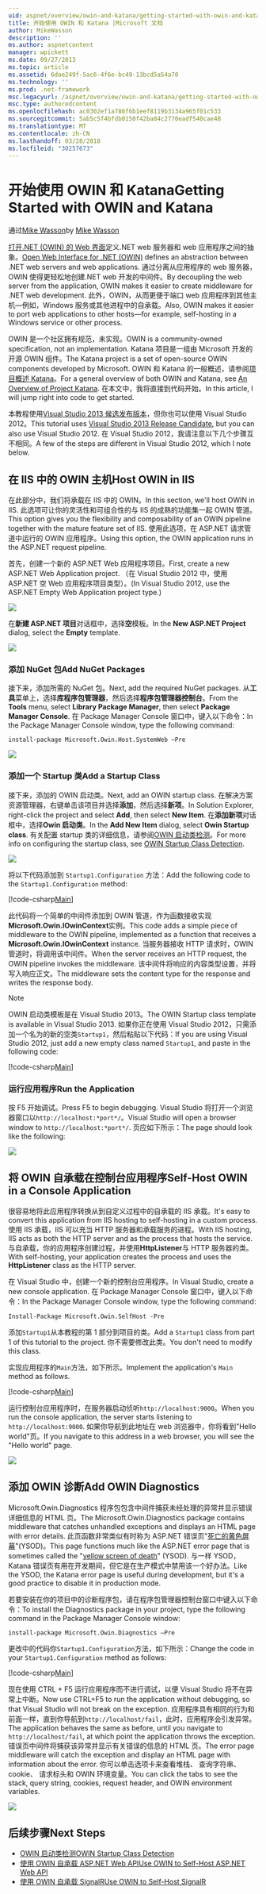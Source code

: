```yaml
---
uid: aspnet/overview/owin-and-katana/getting-started-with-owin-and-katana
title: 开始使用 OWIN 和 Katana |Microsoft 文档
author: MikeWasson
description: ''
ms.author: aspnetcontent
manager: wpickett
ms.date: 09/27/2013
ms.topic: article
ms.assetid: 6dae249f-5ac6-4f6e-bc49-13bcd5a54a70
ms.technology: ''
ms.prod: .net-framework
msc.legacyurl: /aspnet/overview/owin-and-katana/getting-started-with-owin-and-katana
msc.type: authoredcontent
ms.openlocfilehash: ac0302ef1a786f6b1eef8119b3134a965f01c533
ms.sourcegitcommit: 5ab5c5f4bfdb0150f42ba84c2770eadf540cae48
ms.translationtype: MT
ms.contentlocale: zh-CN
ms.lasthandoff: 03/28/2018
ms.locfileid: "30257673"
---
```

<a name="getting-started-with-owin-and-katana"></a><span data-ttu-id="b7e12-102">开始使用 OWIN 和 Katana</span><span class="sxs-lookup"><span data-stu-id="b7e12-102">Getting Started with OWIN and Katana</span></span>
====================
<span data-ttu-id="b7e12-103">通过[Mike Wasson](https://github.com/MikeWasson)</span><span class="sxs-lookup"><span data-stu-id="b7e12-103">by [Mike Wasson](https://github.com/MikeWasson)</span></span>

<span data-ttu-id="b7e12-104">[打开.NET (OWIN) 的 Web 界面](http://owin.org/)定义.NET web 服务器和 web 应用程序之间的抽象。</span><span class="sxs-lookup"><span data-stu-id="b7e12-104">[Open Web Interface for .NET (OWIN)](http://owin.org/) defines an abstraction between .NET web servers and web applications.</span></span> <span data-ttu-id="b7e12-105">通过分离从应用程序的 web 服务器，OWIN 使得更轻松地创建.NET web 开发的中间件。</span><span class="sxs-lookup"><span data-stu-id="b7e12-105">By decoupling the web server from the application, OWIN makes it easier to create middleware for .NET web development.</span></span> <span data-ttu-id="b7e12-106">此外，OWIN，从而更便于端口 web 应用程序到其他主机&#8212;例如，Windows 服务或其他进程中的自承载。</span><span class="sxs-lookup"><span data-stu-id="b7e12-106">Also, OWIN makes it easier to port web applications to other hosts&#8212;for example, self-hosting in a Windows service or other process.</span></span>

<span data-ttu-id="b7e12-107">OWIN 是一个社区拥有规范，未实现。</span><span class="sxs-lookup"><span data-stu-id="b7e12-107">OWIN is a community-owned specification, not an implementation.</span></span> <span data-ttu-id="b7e12-108">Katana 项目是一组由 Microsoft 开发的开源 OWIN 组件。</span><span class="sxs-lookup"><span data-stu-id="b7e12-108">The Katana project is a set of open-source OWIN components developed by Microsoft.</span></span> <span data-ttu-id="b7e12-109">OWIN 和 Katana 的一般概述，请参阅[项目概述 Katana](an-overview-of-project-katana.md)。</span><span class="sxs-lookup"><span data-stu-id="b7e12-109">For a general overview of both OWIN and Katana, see [An Overview of Project Katana](an-overview-of-project-katana.md).</span></span> <span data-ttu-id="b7e12-110">在本文中，我将直接到代码开始。</span><span class="sxs-lookup"><span data-stu-id="b7e12-110">In this article, I will jump right into code to get started.</span></span>

<span data-ttu-id="b7e12-111">本教程使用[Visual Studio 2013 候选发布版本](https://go.microsoft.com/fwlink/?LinkId=306566)，但你也可以使用 Visual Studio 2012。</span><span class="sxs-lookup"><span data-stu-id="b7e12-111">This tutorial uses [Visual Studio 2013 Release Candidate](https://go.microsoft.com/fwlink/?LinkId=306566), but you can also use Visual Studio 2012.</span></span> <span data-ttu-id="b7e12-112">在 Visual Studio 2012，我请注意以下几个步骤互不相同。</span><span class="sxs-lookup"><span data-stu-id="b7e12-112">A few of the steps are different in Visual Studio 2012, which I note below.</span></span>

## <a name="host-owin-in-iis"></a><span data-ttu-id="b7e12-113">在 IIS 中的 OWIN 主机</span><span class="sxs-lookup"><span data-stu-id="b7e12-113">Host OWIN in IIS</span></span>

<span data-ttu-id="b7e12-114">在此部分中，我们将承载在 IIS 中的 OWIN。</span><span class="sxs-lookup"><span data-stu-id="b7e12-114">In this section, we'll host OWIN in IIS.</span></span> <span data-ttu-id="b7e12-115">此选项可让你的灵活性和可组合性的与 IIS 的成熟的功能集一起 OWIN 管道。</span><span class="sxs-lookup"><span data-stu-id="b7e12-115">This option gives you the flexibility and composability of an OWIN pipeline together with the mature feature set of IIS.</span></span> <span data-ttu-id="b7e12-116">使用此选项，在 ASP.NET 请求管道中运行的 OWIN 应用程序。</span><span class="sxs-lookup"><span data-stu-id="b7e12-116">Using this option, the OWIN application runs in the ASP.NET request pipeline.</span></span>

<span data-ttu-id="b7e12-117">首先，创建一个新的 ASP.NET Web 应用程序项目。</span><span class="sxs-lookup"><span data-stu-id="b7e12-117">First, create a new ASP.NET Web Application project.</span></span> <span data-ttu-id="b7e12-118">（在 Visual Studio 2012 中，使用 ASP.NET 空 Web 应用程序项目类型）。</span><span class="sxs-lookup"><span data-stu-id="b7e12-118">(In Visual Studio 2012, use the ASP.NET Empty Web Application project type.)</span></span>

![](getting-started-with-owin-and-katana/_static/image1.png)

<span data-ttu-id="b7e12-119">在**新建 ASP.NET 项目**对话框中，选择**空**模板。</span><span class="sxs-lookup"><span data-stu-id="b7e12-119">In the **New ASP.NET Project** dialog, select the **Empty** template.</span></span>

![](getting-started-with-owin-and-katana/_static/image2.png)

### <a name="add-nuget-packages"></a><span data-ttu-id="b7e12-120">添加 NuGet 包</span><span class="sxs-lookup"><span data-stu-id="b7e12-120">Add NuGet Packages</span></span>

<span data-ttu-id="b7e12-121">接下来，添加所需的 NuGet 包。</span><span class="sxs-lookup"><span data-stu-id="b7e12-121">Next, add the required NuGet packages.</span></span> <span data-ttu-id="b7e12-122">从**工具**菜单上，选择**库程序包管理器**，然后选择**程序包管理器控制台**。</span><span class="sxs-lookup"><span data-stu-id="b7e12-122">From the **Tools** menu, select **Library Package Manager**, then select **Package Manager Console**.</span></span> <span data-ttu-id="b7e12-123">在 Package Manager Console 窗口中，键入以下命令：</span><span class="sxs-lookup"><span data-stu-id="b7e12-123">In the Package Manager Console window, type the following command:</span></span>

`install-package Microsoft.Owin.Host.SystemWeb –Pre`

![](getting-started-with-owin-and-katana/_static/image3.png)

### <a name="add-a-startup-class"></a><span data-ttu-id="b7e12-124">添加一个 Startup 类</span><span class="sxs-lookup"><span data-stu-id="b7e12-124">Add a Startup Class</span></span>

<span data-ttu-id="b7e12-125">接下来，添加的 OWIN 启动类。</span><span class="sxs-lookup"><span data-stu-id="b7e12-125">Next, add an OWIN startup class.</span></span> <span data-ttu-id="b7e12-126">在解决方案资源管理器，右键单击该项目并选择**添加**，然后选择**新项**。</span><span class="sxs-lookup"><span data-stu-id="b7e12-126">In Solution Explorer, right-click the project and select **Add**, then select **New Item**.</span></span> <span data-ttu-id="b7e12-127">在**添加新项**对话框中，选择**Owin 启动类**。</span><span class="sxs-lookup"><span data-stu-id="b7e12-127">In the **Add New Item** dialog, select **Owin Startup class**.</span></span> <span data-ttu-id="b7e12-128">有关配置 startup 类的详细信息，请参阅[OWIN 启动类检测](owin-startup-class-detection.md)。</span><span class="sxs-lookup"><span data-stu-id="b7e12-128">For more info on configuring the startup class, see [OWIN Startup Class Detection](owin-startup-class-detection.md).</span></span>

![](getting-started-with-owin-and-katana/_static/image4.png)

<span data-ttu-id="b7e12-129">将以下代码添加到 `Startup1.Configuration` 方法：</span><span class="sxs-lookup"><span data-stu-id="b7e12-129">Add the following code to the `Startup1.Configuration` method:</span></span>

[!code-csharp[Main](getting-started-with-owin-and-katana/samples/sample1.cs?highlight=3)]

<span data-ttu-id="b7e12-130">此代码将一个简单的中间件添加到 OWIN 管道，作为函数接收实现**Microsoft.Owin.IOwinContext**实例。</span><span class="sxs-lookup"><span data-stu-id="b7e12-130">This code adds a simple piece of middleware to the OWIN pipeline, implemented as a function that receives a **Microsoft.Owin.IOwinContext** instance.</span></span> <span data-ttu-id="b7e12-131">当服务器接收 HTTP 请求时，OWIN 管道时，将调用该中间件。</span><span class="sxs-lookup"><span data-stu-id="b7e12-131">When the server receives an HTTP request, the OWIN pipeline invokes the middleware.</span></span> <span data-ttu-id="b7e12-132">该中间件将响应的内容类型设置，并将写入响应正文。</span><span class="sxs-lookup"><span data-stu-id="b7e12-132">The middleware sets the content type for the response and writes the response body.</span></span>

> [!NOTE]
> <span data-ttu-id="b7e12-133">OWIN 启动类模板是在 Visual Studio 2013。</span><span class="sxs-lookup"><span data-stu-id="b7e12-133">The OWIN Startup class template is available in Visual Studio 2013.</span></span> <span data-ttu-id="b7e12-134">如果你正在使用 Visual Studio 2012，只需添加一个名为的新的空类`Startup1`，然后粘贴以下代码：</span><span class="sxs-lookup"><span data-stu-id="b7e12-134">If you are using Visual Studio 2012, just add a new empty class named `Startup1`, and paste in the following code:</span></span>


[!code-csharp[Main](getting-started-with-owin-and-katana/samples/sample2.cs)]

### <a name="run-the-application"></a><span data-ttu-id="b7e12-135">运行应用程序</span><span class="sxs-lookup"><span data-stu-id="b7e12-135">Run the Application</span></span>

<span data-ttu-id="b7e12-136">按 F5 开始调试。</span><span class="sxs-lookup"><span data-stu-id="b7e12-136">Press F5 to begin debugging.</span></span> <span data-ttu-id="b7e12-137">Visual Studio 将打开一个浏览器窗口以`http://localhost:*port*/`。</span><span class="sxs-lookup"><span data-stu-id="b7e12-137">Visual Studio will open a browser window to `http://localhost:*port*/`.</span></span> <span data-ttu-id="b7e12-138">页应如下所示：</span><span class="sxs-lookup"><span data-stu-id="b7e12-138">The page should look like the following:</span></span>

![](getting-started-with-owin-and-katana/_static/image5.png)

## <a name="self-host-owin-in-a-console-application"></a><span data-ttu-id="b7e12-139">将 OWIN 自承载在控制台应用程序</span><span class="sxs-lookup"><span data-stu-id="b7e12-139">Self-Host OWIN in a Console Application</span></span>

<span data-ttu-id="b7e12-140">很容易地将此应用程序转换从到自定义过程中的自承载的 IIS 承载。</span><span class="sxs-lookup"><span data-stu-id="b7e12-140">It's easy to convert this application from IIS hosting to self-hosting in a custom process.</span></span> <span data-ttu-id="b7e12-141">使用 IIS 承载，IIS 可以充当 HTTP 服务器和承载服务的进程。</span><span class="sxs-lookup"><span data-stu-id="b7e12-141">With IIS hosting, IIS acts as both the HTTP server and as the process that hosts the service.</span></span> <span data-ttu-id="b7e12-142">与自承载，你的应用程序创建过程，并使用**HttpListener**与 HTTP 服务器的类。</span><span class="sxs-lookup"><span data-stu-id="b7e12-142">With self-hosting, your application creates the process and uses the **HttpListener** class as the HTTP server.</span></span>

<span data-ttu-id="b7e12-143">在 Visual Studio 中，创建一个新的控制台应用程序。</span><span class="sxs-lookup"><span data-stu-id="b7e12-143">In Visual Studio, create a new console application.</span></span> <span data-ttu-id="b7e12-144">在 Package Manager Console 窗口中，键入以下命令：</span><span class="sxs-lookup"><span data-stu-id="b7e12-144">In the Package Manager Console window, type the following command:</span></span>

`Install-Package Microsoft.Owin.SelfHost -Pre`

<span data-ttu-id="b7e12-145">添加`Startup1`从本教程的第 1 部分到项目的类。</span><span class="sxs-lookup"><span data-stu-id="b7e12-145">Add a `Startup1` class from part 1 of this tutorial to the project.</span></span> <span data-ttu-id="b7e12-146">你不需要修改此类。</span><span class="sxs-lookup"><span data-stu-id="b7e12-146">You don't need to modify this class.</span></span>

<span data-ttu-id="b7e12-147">实现应用程序的`Main`方法，如下所示。</span><span class="sxs-lookup"><span data-stu-id="b7e12-147">Implement the application's `Main` method as follows.</span></span>

[!code-csharp[Main](getting-started-with-owin-and-katana/samples/sample3.cs)]

<span data-ttu-id="b7e12-148">运行控制台应用程序时，在服务器启动侦听`http://localhost:9000`。</span><span class="sxs-lookup"><span data-stu-id="b7e12-148">When you run the console application, the server starts listening to `http://localhost:9000`.</span></span> <span data-ttu-id="b7e12-149">如果你导航到此地址在 web 浏览器中，你将看到"Hello world"页。</span><span class="sxs-lookup"><span data-stu-id="b7e12-149">If you navigate to this address in a web browser, you will see the "Hello world" page.</span></span>

![](getting-started-with-owin-and-katana/_static/image6.png)

## <a name="add-owin-diagnostics"></a><span data-ttu-id="b7e12-150">添加 OWIN 诊断</span><span class="sxs-lookup"><span data-stu-id="b7e12-150">Add OWIN Diagnostics</span></span>

<span data-ttu-id="b7e12-151">Microsoft.Owin.Diagnostics 程序包包含中间件捕获未经处理的异常并显示错误详细信息的 HTML 页。</span><span class="sxs-lookup"><span data-stu-id="b7e12-151">The Microsoft.Owin.Diagnostics package contains middleware that catches unhandled exceptions and displays an HTML page with error details.</span></span> <span data-ttu-id="b7e12-152">此页函数非常类似有时称为 ASP.NET 错误页"[死亡的黄色屏幕](http://en.wikipedia.org/wiki/Yellow_Screen_of_Death#Yellow)"(YSOD)。</span><span class="sxs-lookup"><span data-stu-id="b7e12-152">This page functions much like the ASP.NET error page that is sometimes called the "[yellow screen of death](http://en.wikipedia.org/wiki/Yellow_Screen_of_Death#Yellow)" (YSOD).</span></span> <span data-ttu-id="b7e12-153">与一样 YSOD，Katana 错误页有用在开发期间，但它是在生产模式中禁用该一个好办法。</span><span class="sxs-lookup"><span data-stu-id="b7e12-153">Like the YSOD, the Katana error page is useful during development, but it's a good practice to disable it in production mode.</span></span>

<span data-ttu-id="b7e12-154">若要安装在你的项目中的诊断程序包，请在程序包管理器控制台窗口中键入以下命令：</span><span class="sxs-lookup"><span data-stu-id="b7e12-154">To install the Diagnostics package in your project, type the following command in the Package Manager Console window:</span></span>

`install-package Microsoft.Owin.Diagnostics –Pre`

<span data-ttu-id="b7e12-155">更改中的代码你`Startup1.Configuration`方法，如下所示：</span><span class="sxs-lookup"><span data-stu-id="b7e12-155">Change the code in your `Startup1.Configuration` method as follows:</span></span>

[!code-csharp[Main](getting-started-with-owin-and-katana/samples/sample4.cs?highlight=4,9-12)]

<span data-ttu-id="b7e12-156">现在使用 CTRL + F5 运行应用程序而不进行调试，以便 Visual Studio 将不在异常上中断。</span><span class="sxs-lookup"><span data-stu-id="b7e12-156">Now use CTRL+F5 to run the application without debugging, so that Visual Studio will not break on the exception.</span></span> <span data-ttu-id="b7e12-157">应用程序具有相同的行为和前面一样，直到你导航到`http://localhost/fail`，此时，应用程序会引发异常。</span><span class="sxs-lookup"><span data-stu-id="b7e12-157">The application behaves the same as before, until you navigate to `http://localhost/fail`, at which point the application throws the exception.</span></span> <span data-ttu-id="b7e12-158">错误页中间件将捕获该异常并显示有关错误的信息的 HTML 页。</span><span class="sxs-lookup"><span data-stu-id="b7e12-158">The error page middleware will catch the exception and display an HTML page with information about the error.</span></span> <span data-ttu-id="b7e12-159">你可以单击选项卡来查看堆栈、 查询字符串、 cookie、 请求标头和 OWIN 环境变量。</span><span class="sxs-lookup"><span data-stu-id="b7e12-159">You can click the tabs to see the stack, query string, cookies, request header, and OWIN environment variables.</span></span>

![](getting-started-with-owin-and-katana/_static/image7.png)

## <a name="next-steps"></a><span data-ttu-id="b7e12-160">后续步骤</span><span class="sxs-lookup"><span data-stu-id="b7e12-160">Next Steps</span></span>

- [<span data-ttu-id="b7e12-161">OWIN 启动类检测</span><span class="sxs-lookup"><span data-stu-id="b7e12-161">OWIN Startup Class Detection</span></span>](owin-startup-class-detection.md)
- [<span data-ttu-id="b7e12-162">使用 OWIN 自承载 ASP.NET Web API</span><span class="sxs-lookup"><span data-stu-id="b7e12-162">Use OWIN to Self-Host ASP.NET Web API</span></span>](../../../web-api/overview/hosting-aspnet-web-api/use-owin-to-self-host-web-api.md)
- [<span data-ttu-id="b7e12-163">使用 OWIN 自承载 SignalR</span><span class="sxs-lookup"><span data-stu-id="b7e12-163">Use OWIN to Self-Host SignalR</span></span>](../../../signalr/overview/deployment/tutorial-signalr-self-host.md)
